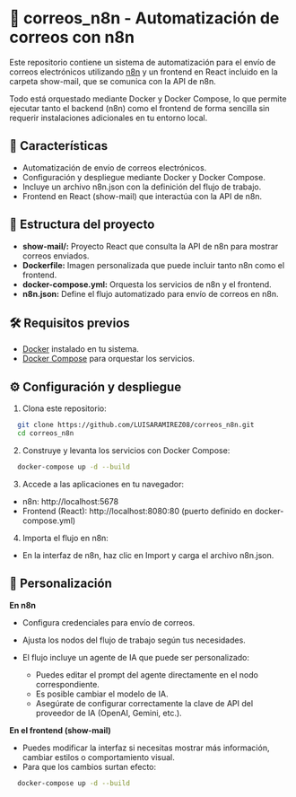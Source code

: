 # 📧 correos_n8n - Automatización de correos con n8n

Este repositorio contiene un sistema de automatización para el envío de correos electrónicos utilizando [n8n](https://n8n.io/) y un frontend en React incluido en la carpeta show-mail, que se comunica con la API de n8n.

Todo está orquestado mediante Docker y Docker Compose, lo que permite ejecutar tanto el backend (n8n) como el frontend de forma sencilla sin requerir instalaciones adicionales en tu entorno local.

## 🚀 Características

- Automatización de envío de correos electrónicos.
- Configuración y despliegue mediante Docker y Docker Compose.
- Incluye un archivo n8n.json con la definición del flujo de trabajo.
- Frontend en React (show-mail) que interactúa con la API de n8n.

## 📁 Estructura del proyecto

- **show-mail/:** Proyecto React que consulta la API de n8n para mostrar correos enviados.
- **Dockerfile:** Imagen personalizada que puede incluir tanto n8n como el frontend.
- **docker-compose.yml:** Orquesta los servicios de n8n y el frontend.
- **n8n.json:** Define el flujo automatizado para envío de correos en n8n.

## 🛠️ Requisitos previos

- [Docker](https://www.docker.com/) instalado en tu sistema.
- [Docker Compose](https://docs.docker.com/compose/) para orquestar los servicios.

## ⚙️ Configuración y despliegue

1. Clona este repositorio:
```bash
  git clone https://github.com/LUISARAMIREZ08/correos_n8n.git
  cd correos_n8n
```
2. Construye y levanta los servicios con Docker Compose:
```bash
  docker-compose up -d --build
```
3. Accede a las aplicaciones en tu navegador:

- n8n: http://localhost:5678
- Frontend (React): http://localhost:8080:80 (puerto definido en docker-compose.yml)
  
4. Importa el flujo en n8n:

- En la interfaz de n8n, haz clic en Import y carga el archivo n8n.json.

## 🧩 Personalización

**En n8n**
- Configura credenciales para envío de correos.
- Ajusta los nodos del flujo de trabajo según tus necesidades.
- El flujo incluye un agente de IA que puede ser personalizado:
  
  - Puedes editar el prompt del agente directamente en el nodo correspondiente.
  - Es posible cambiar el modelo de IA.
  - Asegúrate de configurar correctamente la clave de API del proveedor de IA (OpenAI, Gemini, etc.).

**En el frontend (show-mail)**
- Puedes modificar la interfaz si necesitas mostrar más información, cambiar estilos o comportamiento visual.
- Para que los cambios surtan efecto:
```bash
  docker-compose up -d --build
```
